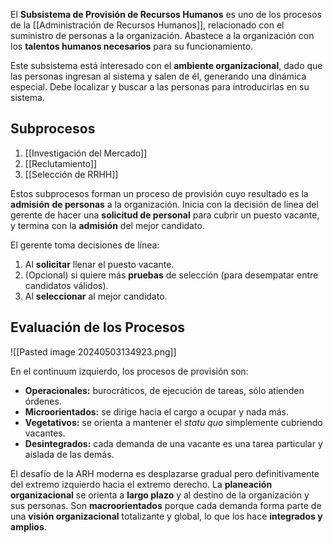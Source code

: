 El **Subsistema de Provisión de Recursos Humanos** es uno de los procesos de la [[Administración de Recursos Humanos]], relacionado con el suministro de personas a la organización. Abastece a la organización con los **talentos humanos necesarios** para su funcionamiento.

Este subsistema está interesado con el **ambiente organizacional**, dado que las personas ingresan al sistema y salen de él, generando una dinámica especial. Debe localizar y buscar a las personas para introducirlas en su sistema.

## Subprocesos

1. [[Investigación del Mercado]]
2. [[Reclutamiento]]
3. [[Selección de RRHH]]

Estos subprocesos forman un proceso de provisión cuyo resultado es la **admisión** **de personas** a la organización. Inicia con la decisión de línea del gerente de hacer una **solicitud de personal** para cubrir un puesto vacante, y termina con la **admisión** del mejor candidato.

El gerente toma decisiones de línea:
1. Al **solicitar** llenar el puesto vacante.
2. (Opcional) si quiere más **pruebas** de selección (para desempatar entre candidatos válidos).
3. Al **seleccionar** al mejor candidato.

## Evaluación de los Procesos

![[Pasted image 20240503134923.png]]

En el continuum izquierdo, los procesos de provisión son:
- **Operacionales:** burocráticos, de ejecución de tareas, sólo atienden órdenes.
- **Microorientados:** se dirige hacia el cargo a ocupar y nada más.
- **Vegetativos:** se orienta a mantener el *statu quo* simplemente cubriendo vacantes.
- **Desintegrados:** cada demanda de una vacante es una tarea particular y aislada de las demás.

El desafío de la ARH moderna es desplazarse gradual pero definitivamente del extremo izquierdo hacia el extremo derecho. La **planeación organizacional** se orienta a **largo plazo** y al destino de la organización y sus personas. Son **macroorientados** porque cada demanda forma parte de una **visión organizacional** totalizante y global, lo que los hace **integrados y amplios**.
